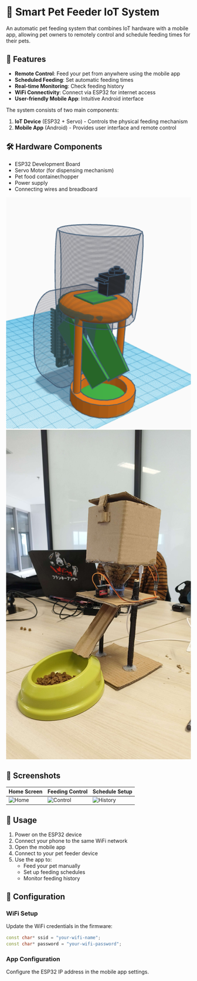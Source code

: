 # 🐾 Smart Pet Feeder IoT System

An automatic pet feeding system that combines IoT hardware with a mobile app, allowing pet owners to remotely control and schedule feeding times for their pets.

## 📱 Features

- **Remote Control**: Feed your pet from anywhere using the mobile app
- **Scheduled Feeding**: Set automatic feeding times
- **Real-time Monitoring**: Check feeding history
- **WiFi Connectivity**: Connect via ESP32 for internet access
- **User-friendly Mobile App**: Intuitive Android interface

The system consists of two main components:
1. **IoT Device** (ESP32 + Servo) - Controls the physical feeding mechanism
2. **Mobile App** (Android) - Provides user interface and remote control

## 🛠️ Hardware Components

- ESP32 Development Board
- Servo Motor (for dispensing mechanism)
- Pet food container/hopper
- Power supply
- Connecting wires and breadboard

![Mockup](docs/hardware-photos/mockup.png)
![Real-life](docs/hardware-photos/real-life.jpg)

## 📸 Screenshots

| Home Screen | Feeding Control | Schedule Setup |
|-------------|-----------------|----------------|
| ![Home](docs/images/app-screenshots/homepage.png) | ![Control](docs/images/app-screenshots/schedule.png) | ![History](docs/images/app-screenshots/history.png) |


## 📖 Usage

1. Power on the ESP32 device
2. Connect your phone to the same WiFi network
3. Open the mobile app
4. Connect to your pet feeder device
5. Use the app to:
   - Feed your pet manually
   - Set up feeding schedules
   - Monitor feeding history

## 🔧 Configuration

### WiFi Setup
Update the WiFi credentials in the firmware:
```cpp
const char* ssid = "your-wifi-name";
const char* password = "your-wifi-password";
```

### App Configuration
Configure the ESP32 IP address in the mobile app settings.

